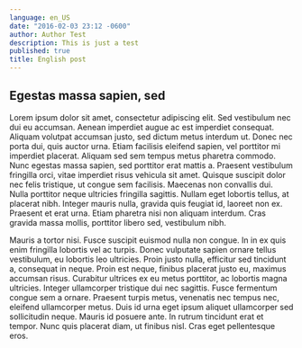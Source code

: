 ```yaml
---
language: en_US
date: "2016-02-03 23:12 -0600"
author: Author Test
description: This is just a test
published: true
title: English post
---
```


## Egestas massa sapien, sed

Lorem ipsum dolor sit amet, consectetur adipiscing elit. Sed vestibulum nec dui eu accumsan. Aenean imperdiet augue ac est imperdiet consequat. Aliquam volutpat accumsan justo, sed dictum metus interdum ut. Donec nec porta dui, quis auctor urna. Etiam facilisis eleifend sapien, vel porttitor mi imperdiet placerat. Aliquam sed sem tempus metus pharetra commodo. Nunc egestas massa sapien, sed porttitor erat mattis a. Praesent vestibulum fringilla orci, vitae imperdiet risus vehicula sit amet. Quisque suscipit dolor nec felis tristique, ut congue sem facilisis. Maecenas non convallis dui. Nulla porttitor neque ultricies fringilla sagittis. Nullam eget lobortis tellus, at placerat nibh. Integer mauris nulla, gravida quis feugiat id, laoreet non ex. Praesent et erat urna. Etiam pharetra nisi non aliquam interdum. Cras gravida massa mollis, porttitor libero sed, vestibulum nibh.

Mauris a tortor nisi. Fusce suscipit euismod nulla non congue. In in ex quis enim fringilla lobortis vel ac turpis. Donec vulputate sapien ornare tellus vestibulum, eu lobortis leo ultricies. Proin justo nulla, efficitur sed tincidunt a, consequat in neque. Proin est neque, finibus placerat justo eu, maximus accumsan risus. Curabitur ultrices ex eu metus porttitor, ac lobortis magna ultricies. Integer ullamcorper tristique dui nec sagittis. Fusce fermentum congue sem a ornare. Praesent turpis metus, venenatis nec tempus nec, eleifend ullamcorper metus. Duis id urna eget ipsum aliquet ullamcorper sed sollicitudin neque. Mauris id posuere ante. In rutrum tincidunt erat et tempor. Nunc quis placerat diam, ut finibus nisl. Cras eget pellentesque eros.
